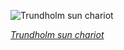 
![Trundholm sun chariot](https://upload.wikimedia.org/wikipedia/commons/thumb/e/e1/Solvognen-00100.jpg/525px-Solvognen-00100.jpg)

*[Trundholm sun chariot](https://wikipedia.org/wiki/File:Solvognen-00100.jpg)*
